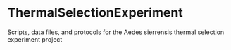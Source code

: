 # ThermalSelectionExperiment
Scripts, data files, and protocols for the Aedes sierrensis thermal selection experiment project
